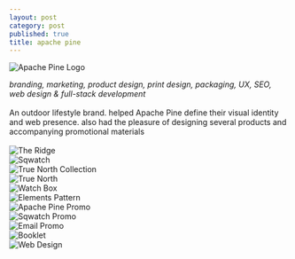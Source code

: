 ```yaml
---
layout: post
category: post
published: true
title: apache pine
---
```

![Apache Pine Logo](/media/client/ap/apache-pine-tree-stack.jpeg)
<!--more-->
<span class='date' style='float:right;'>*branding, marketing, product design, print design, packaging, UX, SEO, web design & full-stack development*</span>
  \
  \
  \
An outdoor lifestyle brand. helped Apache Pine define their visual identity and web presence. also had the pleasure of designing several products and accompanying promotional materials
  \
  \
![The Ridge](/media/client/ap/ridge.jpeg)
  \
![Sqwatch](/media/client/ap/sqwatch.jpeg)
  \
![True North Collection](/media/client/ap/true-north-collection.png)
  \
![True North](/media/client/ap/true-north.png)
  \
![Watch Box](/media/client/ap/watch-box.jpeg)
  \
![Elements Pattern](/media/client/ap/pattern-elements.jpeg)
  \
![Apache Pine Promo](/media/client/ap/ap.jpeg)
  \
![Sqwatch Promo](/media/client/ap/promo-1.jpeg)
  \
![Email Promo](/media/client/ap/email-promo.jpeg)
  \
![Booklet](/media/client/ap/booklet.png)
  \
![Web Design](/media/client/ap/responsive.jpeg)
